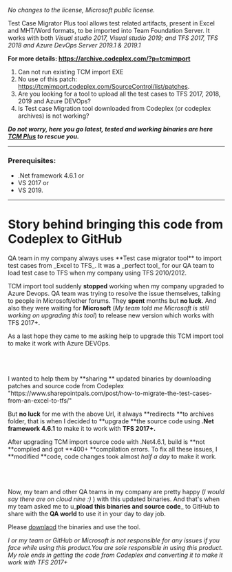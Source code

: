 _No changes to the license, Microsoft public license._

Test Case Migrator Plus tool allows test related artifacts, present in Excel and MHT/Word formats, to be imported into Team Foundation Server. It works with both _Visual studio 2017, Visual studio 2019; and TFS 2017, TFS 2018 and Azure DevOps Server 2019.1 & 2019.1_

**For more details: https://archive.codeplex.com/?p=tcmimport**

1. Can not run existing TCM import EXE
2. No use of this patch: https://tcmimport.codeplex.com/SourceControl/list/patches. 
3. Are you looking for a tool to upload all the test cases to TFS 2017, 2018, 2019 and Azure DEVOps? 
4. Is Test case Migration tool downloaded from Codeplex (or codeplex archives) is not working?

**_Do not worry, here you go latest, tested and working binaries are here [TCM Plus](https://github.com/premboyapati/Test-Case-Migrator-Plus/tree/master/Binaries) to rescue you._**
***

### Prerequisites:
 * .Net framework 4.6.1 or 
 * VS 2017 or 
 * VS 2019.
***

# Story behind bringing this code from Codeplex to GitHub
<p>QA team in my company always uses **Test case migrator tool** to import test cases from _Excel to TFS_. It was a _perfect tool_ for our QA team to load test case to TFS when my company using TFS 2010/2012.

TCM import tool suddenly **stopped** working when my company upgraded to Azure Devops. QA team was trying to resolve the issue themselves, talking to people in Microsoft/other forums. 
They **spent** months but **no luck**. And also they were waiting for **Microsoft** (_My team told me Microsoft is still working on upgrading this tool_) to release new version which works with TFS 2017+.

As a last hope they came to me asking help to upgrade this TCM import tool to make it work with Azure DEVOps.
</p>
<br /><br /><br />
I wanted to help them by **sharing ** updated binaries by downloading patches and source code from Codeplex "https://www.sharepointpals.com/post/how-to-migrate-the-test-cases-from-an-excel-to-tfs/"

But **no luck** for me with the above Url, it always **redirects **to archives folder, that is when I decided to **upgrade **the source code using **.Net framework 4.6.1** to make it to work with **TFS 2017+.**

After upgrading TCM import source code with .Net4.6.1, build is **not **compiled and got **400+ **compilation errors. To fix all these issues, I **modified **code, code changes took almost _half a day_ to make it work.

<br /><br /><br />
Now, my team and other QA teams in my company are pretty happy (_I would say there are on cloud nine :)_ ) with this updated binaries. And that's when my team asked me to u_**pload this binaries and source code**_ to GitHub to share with the **QA world** to use it in your day to day job.

Please [downlaod](https://github.com/premboyapati/Test-Case-Migrator-Plus/tree/master/Binaries) the binaries and use the tool.

_I or my team or GitHub or Microsoft is not responsible for any issues if you face while using this product.You are sole responsible in using this product. My role ends in getting the code from Codeplex and converting it to make it work with TFS 2017+_
